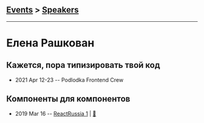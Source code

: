 ## [Events](../README.md) > [Speakers](../speakers.md)
---

# Елена Рашкован

## Кажется, пора типизировать твой код
- 2021 Apr 12-23 -- Podlodka Frontend Crew    
## Компоненты для компонентов
- 2019 Mar 16 -- [ReactRussia 1](https://www.youtube.com/watch?v=9fEBZfhoJd8)  | [:notebook:](https://github.com/alatielle/react-russia-meetup-talk)  
